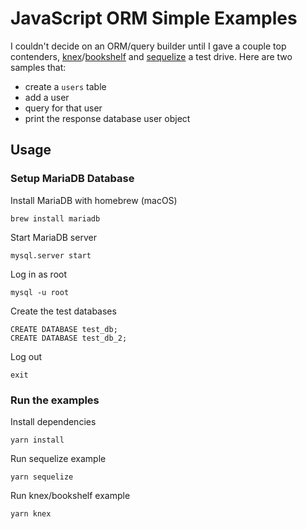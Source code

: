 # JavaScript ORM Simple Examples
I couldn't decide on an ORM/query builder until I gave a couple top contenders, [knex](https://github.com/tgriesser/knex)/[bookshelf](https://github.com/bookshelf/bookshelf) and [sequelize](https://github.com/sequelize/sequelize) a test drive. Here are two samples that:
* create a `users` table
* add a user
* query for that user
* print the response database user object

## Usage
### Setup MariaDB Database
Install MariaDB with homebrew (macOS)
```
brew install mariadb
```

Start MariaDB server
```
mysql.server start
```

Log in as root
```
mysql -u root
```

Create the test databases
```
CREATE DATABASE test_db;
CREATE DATABASE test_db_2;
```

Log out
```
exit
```

### Run the examples
Install dependencies
```
yarn install
```

Run sequelize example
```
yarn sequelize
```

Run knex/bookshelf example
```
yarn knex
```
